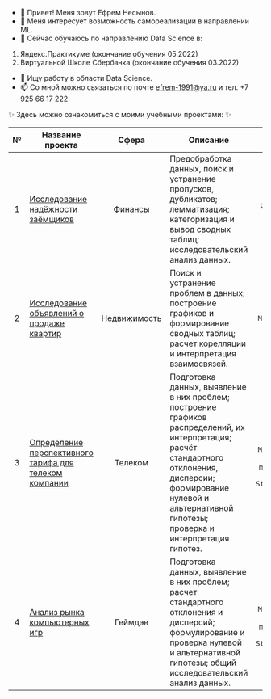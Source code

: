 - 👋 Привет! Меня зовут Ефрем Несынов.
- 👀 Меня интересует возможность самореализации в направлении ML.
- 🌱 Сейчас обучаюсь по направлению Data Science в:
1. Яндекс.Практикуме (окончание обучения 05.2022)
2. Виртуальной Школе Сбербанка (окончание обучения 03.2022)
- 💞️ Ищу работу в области Data Science. 
- 📫 Со мной можно связаться по почте efrem-1991@ya.ru и тел. +7 925 66 17 222


 ✨ Здесь можно ознакомиться с моими учебными проектами: ✨ 
 
<table>
<thead>
<tr>
<th align="center">№</th>
<th>Название проекта</th>
<th align="center">Сфера</th>
<th>Описание</th>
<th align="center">Стек</th>
</tr>
</thead>
<tbody>
<tr>
<td align="center">1</td>
<td><a href="https://github.com/CyberEfrem/Borrower-Reliability-Research">Исследование надёжности заёмщиков</a></td>
<td align="center">Финансы</td>
<td>Предобработка данных, поиск и устранение пропусков, дубликатов; лемматизация; категоризация и вывод сводных таблиц; исследовательский анализ данных.</td>
<td align="center"><code>Python</code> <code>pymystem3</code> <code>Pandas</code> <code>NumPy</code></td>
</tr>
<tr>
<td align="center">2</td>
<td><a href="https://github.com/CyberEfrem/apartment-market-research">Исследование объявлений о продаже квартир</a></td>
<td align="center">Недвижимость</td>
<td>Поиск и устранение проблем в данных; построение графиков и формирование сводных таблиц; расчет корелляции и интерпретация взаимосвязей.</td>
<td align="center"><code>Pandas</code> <code>Matplotlib</code> <code>NumPy</code></td>
</tr>
<tr>
<td align="center">3</td>
<td><a href="https://github.com/CyberEfrem/telecom-company-research">Определение перспективного тарифа для телеком компании</a></td>
<td align="center">Телеком</td>
<td>Подготовка данных, выявление в них проблем; построение графиков распределений, их интерпретация; расчёт стандартного отклонения, дисперсии; формирование нулевой и альтернативной гипотезы; проверка и интерпретация гипотез.</td>
<td align="center"><code>Pandas</code> <code>Matplotlib</code> <code>display</code> <code>math</code> <code>NumPy</code> <code>SciPy</code> <code>Statsmodels</code></td>
</tr>
 <tr>
<td align="center">4</td>
<td><a href="">Анализ рынка компьютерных игр</a></td>
<td align="center">Геймдэв</td>
<td>Подготовка данных, выявление в них проблем; расчет стандартного отклонения и дисперсий; формулирование и проверка нулевой и альтернативной гипотезы; общий исследовательский анализ данных.</td>
<td align="center"><code>Pandas</code> <code>Matplotlib</code> <code>display</code> <code>math</code> <code>NumPy</code> <code>SciPy</code> <code>Statsmodels</code></td>
</tr>
</tbody>
</table>
